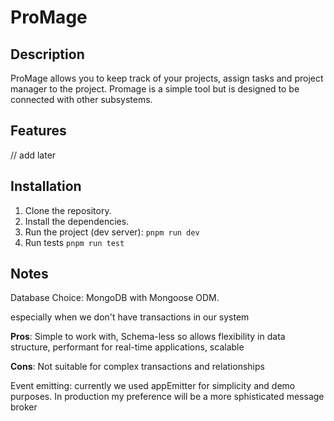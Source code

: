 # ProMage

## Description

ProMage allows you to keep track of your projects, assign tasks and
project manager to the project. Promage is a simple tool but is designed to be connected with
other subsystems.

## Features

// add later

## Installation

1. Clone the repository.
2. Install the dependencies.
3. Run the project (dev server): `pnpm run dev`
4. Run tests `pnpm run test`

## Notes

Database Choice: MongoDB with Mongoose ODM.

especially when we don't have transactions in our system

**Pros**: Simple to work with, Schema-less so allows flexibility in data structure, performant for real-time applications, scalable

**Cons**: Not suitable for complex transactions and relationships

Event emitting: currently we used appEmitter for simplicity and demo purposes. In production my preference will be a more sphisticated message broker
